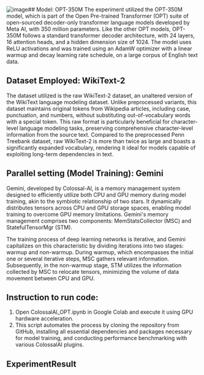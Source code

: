 ![image](https://github.com/tayyy/Assignment6_ColossalAI_OPT/assets/10602507/54030d6e-b13e-44ce-af3c-637e1994db5c)## Model: OPT-350M
The experiment utilized the OPT-350M model, which is part of the Open Pre-trained Transformer (OPT) suite of open-sourced decoder-only transformer language models developed by Meta AI, with 350 million parameters. Like the other OPT models, OPT-350M follows a standard transformer decoder architecture, with 24 layers, 16 attention heads, and a hidden dimension size of 1024. The model uses ReLU activations and was trained using an AdamW optimizer with a linear warmup and decay learning rate schedule, on a large corpus of English text data.

## Dataset Employed: WikiText-2

The dataset utilized is the raw WikiText-2 dataset, an unaltered version of the WikiText language modeling dataset. Unlike preprocessed variants, this dataset maintains original tokens from Wikipedia articles, including case, punctuation, and numbers, without substituting out-of-vocabulary words with a special <unk> token. This raw format is particularly beneficial for character-level language modeling tasks, preserving comprehensive character-level information from the source text. Compared to the preprocessed Penn Treebank dataset, raw WikiText-2 is more than twice as large and boasts a significantly expanded vocabulary, rendering it ideal for models capable of exploiting long-term dependencies in text.

## Parallel setting (Model Training): Gemini 

Gemini, developed by Colossal-AI, is a memory management system designed to efficiently utilize both CPU and GPU memory during model training, akin to the symbiotic relationship of two stars. It dynamically distributes tensors across CPU and GPU storage spaces, enabling model training to overcome GPU memory limitations. Gemini's memory management comprises two components: MemStatsCollector (MSC) and StatefulTensorMgr (STM).
	
The training process of deep learning networks is iterative, and Gemini capitalizes on this characteristic by dividing iterations into two stages: warmup and non-warmup. During warmup, which encompasses the initial one or several iterative steps, MSC gathers relevant information. Subsequently, in the non-warmup stage, STM utilizes the information collected by MSC to relocate tensors, minimizing the volume of data movement between CPU and GPU.

## Instruction to run code:
1. Open ColossalAI_OPT.ipynb in Google Colab and execute it using GPU hardware acceleration.
2. This script automates the process by cloning the repository from GitHub, installing all essential dependencies and packages necessary for model training, and conducting performance benchmarking with various ColossalAI plugins.

## ExperimentResult 
